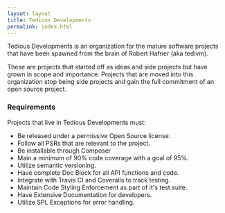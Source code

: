 ```yaml
---
layout: layout
title: Tedious Developments
permalink: index.html
---
```


Tedious Developments is an organization for the mature software projects that have been spawned from the brain of
Robert Hafner (aka tedivm).

These are projects that started off as ideas and side projects but have grown in scope and importance. Projects that are
moved into this organization stop being side projects and gain the full commitment of an open source project.


### Requirements

Projects that live in Tedious Developments must:

* Be released under a permissive Open Source license.
* Follow all PSRs that are relevant to the project.
* Be installable through Composer
* Main a minimum of 90% code coverage with a goal of 95%.
* Utilize semantic versioning.
* Have complete Doc Block for all API functions and code.
* Integrate with Travis CI and Coveralls to track testing.
* Maintain Code Styling Enforcement as part of it's test suite.
* Have Extensive Documentation for developers.
* Utilize SPL Exceptions for error handling.